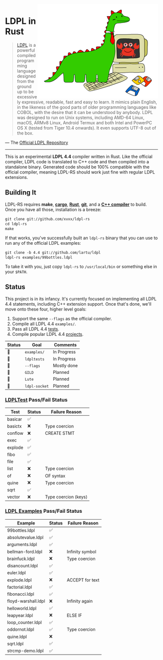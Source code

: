 <img src="img/ldpl-rs.png" alt="LDPL + Rust" align="right">

# LDPL in Rust

> [LDPL][ldpl] is a powerful compiled programming language designed
> from the ground up to be excessively expressive, readable, fast
> and easy to learn. It mimics plain English, in the likeness of the
> good parts of older programming languages like COBOL, with the
> desire that it can be understood by anybody. LDPL was designed to
> run on Unix systems, including AMD-64 Linux, macOS, ARMv8 Linux,
> Android Termux and both Intel and PowerPC OS X (tested from Tiger
> 10.4 onwards). It even supports UTF-8 out of the box.

— The [Official LDPL Repository][ldpl-repo]

---

This is an experimental **LDPL 4.4** compiler written in Rust. Like
the official compiler, LDPL code is translated to C++ code and then
compiled into a standalone binary. Generated code should be 100%
compatible with the official compiler, meaning LDPL-RS should work
just fine with regular LDPL extensions.

## Building It

LDPL-RS requires **make**, [**cargo**][rustup], [**Rust**][rustup],
[**git**][git], and a [**C++ compiler**][cpp-compiler] to build. Once
you have all those, installation is a breeze:

    git clone git://github.com/xvxx/ldpl-rs
    cd ldpl-rs
    make

If that works, you've successfully built an `ldpl-rs` binary that you
can use to run any of the official LDPL examples:

    git clone -b 4.4 git://github.com/lartu/ldpl
    ldpl-rs examples/99bottles.ldpl

To take it with you, just copy `ldpl-rs` to `/usr/local/bin` or
something else in your `$PATH`.

## Status

This project is in its infancy. It's currently focused on implementing
all LDPL 4.4 statements, including C++ extension support. Once that's
done, we'll move onto these four, higher level goals:

1. Support the same `--flags` as the official compiler.
2. Compile all LDPL 4.4 `examples/`.
3. Pass all LDPL 4.4 [tests][ldpltest].
4. Compile popular LDPL 4.4 [projects].

| **Status** | **Goal**      | **Comments** |
| ---------- | ------------- | ------------ |
| 👷         | `examples/`   | In Progress  |
| 👷         | `ldpltests`   | In Progress  |
| 👷         | `--flags`     | Mostly done  |
| 🚧         | `GILD`        | Planned      |
| 🚧         | `Lute`        | Planned      |
| 🚧         | `ldpl-socket` | Planned      |

### [LDPLTest][ldpltest] Pass/Fail Status

| **Test** | **Status** | **Failure Reason**   |
| -------- | ---------- | -------------------- |
| basicar  | ✅         |                      |
| basictx  | ❌         | Type coercion        |
| conflow  | ❌         | CREATE STMT          |
| exec     | ✅         |                      |
| explode  | ✅         |                      |
| fibo     | ✅         |                      |
| file     | ✅         |                      |
| list     | ❌         | Type coercion        |
| of       | ❌         | OF syntax            |
| quine    | ❌         | Type coercion        |
| sqrt     | ✅         |                      |
| vector   | ❌         | Type coercion (keys) |

### [LDPL Examples][examples] Pass/Fail Status

| **Example**         | **Status** | **Failure Reason** |
| ------------------- | ---------- | ------------------ |
| 99bottles.ldpl      | ✅         |                    |
| absolutevalue.ldpl  | ✅         |                    |
| arguments.ldpl      | ✅         |                    |
| bellman-ford.ldpl   | ❌         | Infinity symbol    |
| brainfuck.ldpl      | ❌         | Type coercion      |
| disancount.ldpl     | ✅         |                    |
| euler.ldpl          | ✅         |                    |
| explode.ldpl        | ❌         | ACCEPT for text    |
| factorial.ldpl      | ✅         |                    |
| fibonacci.ldpl      | ✅         |                    |
| floyd-warshall.ldpl | ❌         | Infinity again     |
| helloworld.ldpl     | ✅         |                    |
| leapyear.ldpl       | ❌         | ELSE IF            |
| loop_counter.ldpl   | ✅         |                    |
| oddornot.ldpl       | ✅         | Type coercion      |
| quine.ldpl          | ❌         |                    |
| sqrt.ldpl           | ✅         |                    |
| strcmp-demo.ldpl    | ✅         |                    |

[ldpl]: https://www.ldpl-lang.org/
[ldpl-repo]: https://www.ldpl-lang.org/
[ldpl-docs]: http://docs.ldpl-lang.org/
[pest]: https://pest.rs/
[rustup]: http://rustup.rs/
[git]: https://git-scm.com/book/en/v2/Getting-Started-Installing-Git
[cpp-compiler]: https://gcc.gnu.org/install/
[ldpltest]: https://github.com/Lartu/ldpltest
[projects]: https://www.ldpl-lang.org/projects.html
[gild]: https://github.com/xvxx/gild
[lute]: https://github.com/lartu/lute
[ldpl-socket]: https://github.com/xvxx/ldpl-socket
[examples]: https://github.com/Lartu/ldpl/tree/4.4/examples

